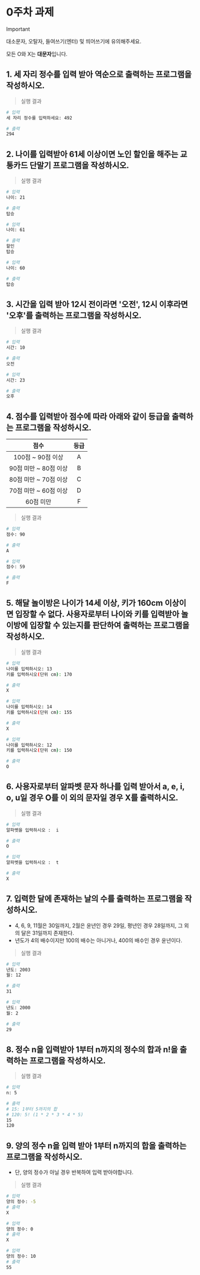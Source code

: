 # 0주차 과제

> [!IMPORTANT]
> 대소문자, 오탈자, 들여쓰기(엔터) 및 띄어쓰기에 유의해주세요.
>
> 모든 O와 X는 **대문자**입니다.

## 1. 세 자리 정수를 입력 받아 역순으로 출력하는 프로그램을 작성하시오.

> 실행 결과

```bash
# 입력
세 자리 정수를 입력하세요: 492

# 출력
294
```

## 2. 나이를 입력받아 61세 이상이면 노인 할인을 해주는 교통카드 단말기 프로그램을 작성하시오. 

> 실행 결과

```bash
# 입력
나이: 21

# 출력
탑승
```

```bash
# 입력
나이: 61

# 출력
할인
탑승
```

```bash
# 입력
나이: 60

# 출력
탑승
```

## 3. 시간을 입력 받아 12시 전이라면 '오전', 12시 이후라면 '오후'를 출력하는 프로그램을 작성하시오. 

> 실행 결과

```bash
# 입력
시간: 10

# 출력
오전
```

```bash
# 입력
시간: 23

# 출력
오후
```

## 4. 점수를 입력받아 점수에 따라 아래와 같이 등급을 출력하는 프로그램을 작성하시오. 

| 점수 | 등급 |
|:-----:|:---:|
| 100점 ~ 90점 이상 | A |
| 90점 미만 ~ 80점 이상 | B |
| 80점 미만 ~ 70점 이상 | C |
| 70점 미만 ~ 60점 이상 | D |
| 60점 미만 | F |

> 실행 결과

```bash
# 입력
점수: 90

# 출력
A
```

```bash
# 입력
점수: 59

# 출력
F
```

## 5. 해달 놀이방은 나이가 14세 이상, 키가 160cm 이상이면 입장할 수 없다. 사용자로부터 나이와 키를 입력받아 놀이방에 입장할 수 있는지를 판단하여 출력하는 프로그램을 작성하시오.

> 실행 결과

```bash
# 입력
나이를 입력하시오: 13
키를 입력하시오(단위 cm): 170

# 출력
X
```

```bash
# 입력
나이를 입력하시오: 14
키를 입력하시오(단위 cm): 155

# 출력
X
```

```bash
# 입력
나이를 입력하시오: 12
키를 입력하시오(단위 cm): 150

# 출력
O
```

## 6. 사용자로부터 알파벳 문자 하나를 입력 받아서 a, e, i, o, u일 경우 O를 이 외의 문자일 경우 X를 출력하시오. 

> 실행 결과

```bash
# 입력
알파벳을 입력하시오 :  i

# 출력
O
```

```bash
# 입력
알파벳을 입력하시오 :  t

# 출력
X
```

## 7. 입력한 달에 존재하는 날의 수를 출력하는 프로그램을 작성하시오.

- 4, 6, 9, 11월은 30일까지, 2월은 윤년인 경우 29일, 평년인 경우 28일까지, 그 외의 달은 31일까지 존재한다.
- 년도가 4의 배수이지만 100의 배수는 아니거나, 400의 배수인 경우 윤년이다.

> 실행 결과

```bash
# 입력
년도: 2003
월: 12

# 출력
31
```

```bash
# 입력
년도: 2000
월: 2

# 출력
29
```

## 8. 정수 n을 입력받아 1부터 n까지의 정수의 합과 n!을 출력하는 프로그램을 작성하시오.

> 실행 결과

```bash
# 입력
n: 5

# 출력
# 15: 1부터 5까지의 합
# 120: 5! (1 * 2 * 3 * 4 * 5)
15
120
```

## 9. 양의 정수 n을 입력 받아 1부터 n까지의 합을 출력하는 프로그램을 작성하시오.

- 단, 양의 정수가 아닐 경우 반복하여 입력 받아야합니다.

> 실행 결과

```bash
# 입력
양의 정수: -5
# 출력
X

# 입력
양의 정수: 0
# 출력
X

# 입력
양의 정수: 10
# 출력
55
```

